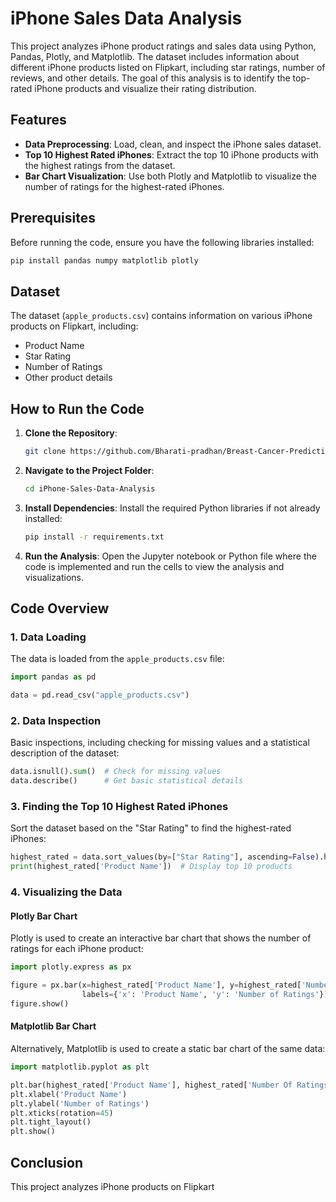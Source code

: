 # iPhone Sales Data Analysis

This project analyzes iPhone product ratings and sales data using Python, Pandas, Plotly, and Matplotlib. The dataset includes information about different iPhone products listed on Flipkart, including star ratings, number of reviews, and other details. The goal of this analysis is to identify the top-rated iPhone products and visualize their rating distribution.

## Features

- **Data Preprocessing**: Load, clean, and inspect the iPhone sales dataset.
- **Top 10 Highest Rated iPhones**: Extract the top 10 iPhone products with the highest ratings from the dataset.
- **Bar Chart Visualization**: Use both Plotly and Matplotlib to visualize the number of ratings for the highest-rated iPhones.

## Prerequisites

Before running the code, ensure you have the following libraries installed:

```bash
pip install pandas numpy matplotlib plotly
```

## Dataset

The dataset (`apple_products.csv`) contains information on various iPhone products on Flipkart, including:
- Product Name
- Star Rating
- Number of Ratings
- Other product details

## How to Run the Code

1. **Clone the Repository**:
   ```bash
   git clone https://github.com/Bharati-pradhan/Breast-Cancer-Prediction.git
   ```

2. **Navigate to the Project Folder**:
   ```bash
   cd iPhone-Sales-Data-Analysis
   ```

3. **Install Dependencies**:
   Install the required Python libraries if not already installed:
   ```bash
   pip install -r requirements.txt
   ```

4. **Run the Analysis**:
   Open the Jupyter notebook or Python file where the code is implemented and run the cells to view the analysis and visualizations.

## Code Overview

### 1. Data Loading

The data is loaded from the `apple_products.csv` file:

```python
import pandas as pd

data = pd.read_csv("apple_products.csv")
```

### 2. Data Inspection

Basic inspections, including checking for missing values and a statistical description of the dataset:

```python
data.isnull().sum()  # Check for missing values
data.describe()      # Get basic statistical details
```

### 3. Finding the Top 10 Highest Rated iPhones

Sort the dataset based on the "Star Rating" to find the highest-rated iPhones:

```python
highest_rated = data.sort_values(by=["Star Rating"], ascending=False).head(10)
print(highest_rated['Product Name'])  # Display top 10 products
```

### 4. Visualizing the Data

#### Plotly Bar Chart

Plotly is used to create an interactive bar chart that shows the number of ratings for each iPhone product:

```python
import plotly.express as px

figure = px.bar(x=highest_rated['Product Name'], y=highest_rated['Number Of Ratings'], 
                labels={'x': 'Product Name', 'y': 'Number of Ratings'})
figure.show()
```

#### Matplotlib Bar Chart

Alternatively, Matplotlib is used to create a static bar chart of the same data:

```python
import matplotlib.pyplot as plt

plt.bar(highest_rated['Product Name'], highest_rated['Number Of Ratings'], color='skyblue')
plt.xlabel('Product Name')
plt.ylabel('Number of Ratings')
plt.xticks(rotation=45)
plt.tight_layout()
plt.show()
```

## Conclusion

This project analyzes iPhone products on Flipkart